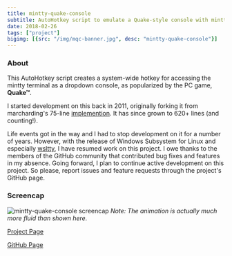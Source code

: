 ```yaml
---
title: mintty-quake-console
subtitle: AutoHotkey script to emulate a Quake-style console with mintty
date: 2018-02-26
tags: ["project"]
bigimg: [{src: "/img/mqc-banner.jpg", desc: "mintty-quake-console"}]
---
```


### About 

This AutoHotkey script creates a system-wide hotkey for accessing the mintty terminal as a dropdown console, as popularized by the PC game, __Quake&trade;__.

I started development on this back in 2011, originally forking it from marcharding's 75-line [implemention](https://github.com/marcharding/mintty-quake-console). It has since grown to 620+ lines (and counting!).

Life events got in the way and I had to stop development on it for a number of years. However, with the release of Windows Subsystem for Linux and especially [wsltty](https://github.com/mintty/wsltty), I have resumed work on this project. I owe thanks to the members of the GitHub community that contributed bug fixes and features in my absence. Going forward, I plan to continue active development on this project. So please, report issues and feature requests through the project's GitHub page.

### Screencap

![mintty-quake-console screencap](https://lonepie.github.io/mintty-quake-console/assets/img/optimized.gif)
_Note: The animation is actually much more fluid than shown here._

[Project Page](https://lonepie.github.io/mintty-quake-console)

[GitHub Page](https://github.com/lonepie/mintty-quake-console)
